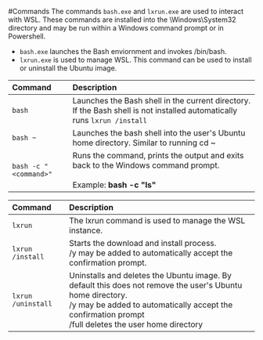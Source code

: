 #Commands
The commands `bash.exe` and `lxrun.exe` are used to interact with WSL.  These commands are installed into the \Windows\System32 directory and may be run within a Windows command prompt or in Powershell.

* `bash.exe` launches the Bash enviornment and invokes /bin/bash.
* `lxrun.exe` is used to manage WSL.  This command can be used to install or uninstall the Ubuntu image.



| Command                     | Description                     |
|:----------------------------|:---------------------------|
| `bash`                      | Launches the Bash shell in the current directory.  If the Bash shell is not installed automatically runs `lxrun /install` |
| `bash ~`                    | Launches the bash shell into the user's Ubuntu home directory.  Similar to running cd ~            |
| `bash -c "<command>"`       | Runs the command, prints the output and exits back to the Windows command prompt. <br/> <br/> Example:  **bash -c "ls"** |

<p>

| Command                     | Description                     |
|:----------------------------|:---------------------------|
| `lxrun`                      | The lxrun command is used to manage the WSL instance. |
| `lxrun /install`            | Starts the download and install process. <br/> /y may be added to automatically accept the confirmation prompt.                       |
| `lxrun /uninstall`                | Uninstalls and deletes the Ubuntu image.  By default this does not remove the user's Ubuntu home directory. <br/> /y may be added to automatically accept the confirmation prompt <br/>/full deletes the user home directory               |
